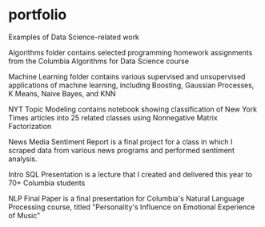 # portfolio
Examples of Data Science-related work

Algorithms folder contains selected programming homework assignments from the Columbia Algorithms for Data Science course

Machine Learning folder contains various supervised and unsupervised applications of machine learning, including Boosting, Gaussian Processes, K Means, Naive Bayes, and KNN 

NYT Topic Modeling contains notebook showing classification of New York Times articles into 25 related classes using Nonnegative Matrix Factorization

News Media Sentiment Report is a final project for a class in which I scraped data from various news programs and performed sentiment analysis.

Intro SQL Presentation is a lecture that I created and delivered this year to 70+ Columbia students

NLP Final Paper is a final presentation for Columbia's Natural Language Processing course, titled "Personality's Influence on Emotional Experience of Music"